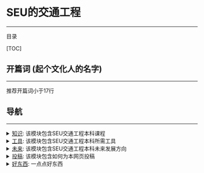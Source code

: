 # SEU的交通工程

---
目录

[TOC]

## 开篇词 (起个文化人的名字)

---

推荐开篇词小于17行

## 导航

---

<details> <summary> <a href="knowledge">知识</a>: 该模块包含SEU交通工程本科课程</summary>
contents ...
</details>

<details> <summary> <a href="tools">工具</a>: 该模块包含SEU交通工程本科所需工具</summary>
contents ...
</details>

<details> <summary> <a href="future">未来</a>: 该模块包含SEU交通工程本科未来发展方向</summary>
contents ...
</details>

<details> <summary> <a href="contribute">投稿</a>: 该模块包含如何为本网页投稿</summary>
contents ...
</details>

<details> <summary> <a href="goodStuff">好东西</a>: 一点点好东西</summary>
contents ...
</details>
